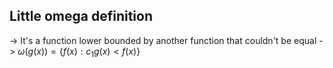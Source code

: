 
## Little omega definition

-> It's a function lower bounded by another function that couldn't be equal
-> $\omega(g(x)) = \{ f(x): c_{1}g(x) < f(x)\}$



